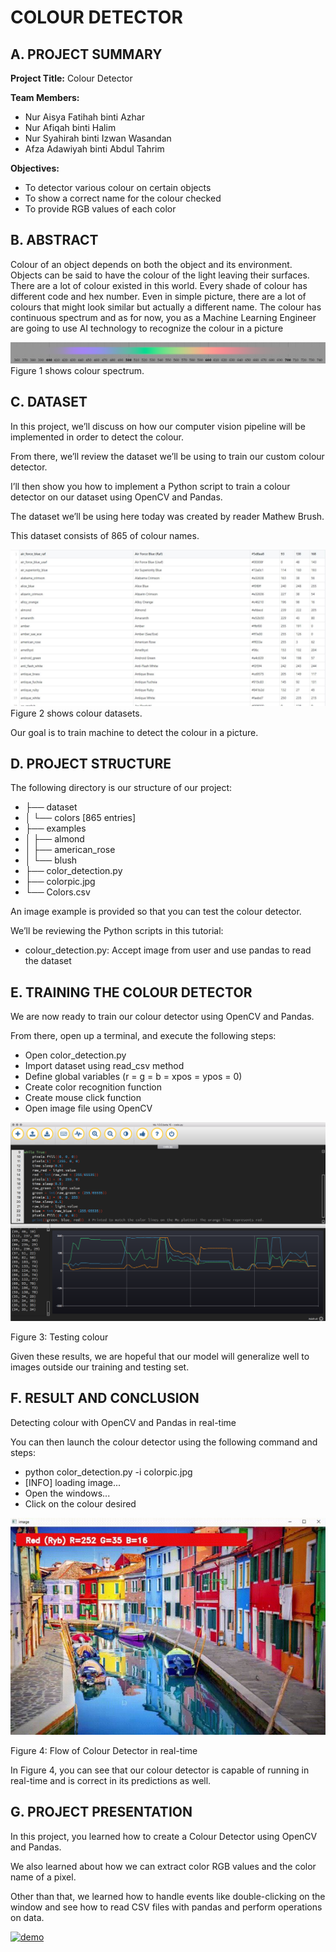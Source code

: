 # COLOUR DETECTOR 

## A. PROJECT SUMMARY

**Project Title:** Colour Detector

**Team Members:** 
- Nur Aisya Fatihah binti Azhar
- Nur Afiqah binti Halim
- Nur Syahirah binti Izwan Wasandan
- Afza Adawiyah binti Abdul Tahrim


**Objectives:**
- To detector various colour on certain objects
- To show a correct name for the colour checked
- To provide RGB values of each color


##  B. ABSTRACT 

  Colour of an object depends on both the object and its environment. Objects can be said to have the colour of the light leaving their surfaces. There are a lot of colour existed in this world. Every shade of colour has different code and hex number. Even in simple picture, there are a lot of colours that might look similar but actually a different name. 
  The colour has continuous spectrum and as for now, you as a Machine Learning Engineer are going to use AI technology to recognize the colour in a picture


![Coding](https://github.com/aisyafatihah/AI-Project/blob/main/AI/figure1.png)
Figure 1 shows colour spectrum.


## C.  DATASET

In this project, we’ll discuss on how our computer vision pipeline will be implemented in order to detect the colour.

From there, we’ll review the dataset we’ll be using to train our custom colour detector.

I’ll then show you how to implement a Python script to train a colour detector on our dataset using OpenCV and Pandas.

The dataset we’ll be using here today was created by reader Mathew Brush.

This dataset consists of 865 of colour names.

![Coding](https://github.com/aisyafatihah/AI-Project/blob/main/AI/dataset.JPG)
Figure 2 shows colour datasets.

Our goal is to train machine to detect the colour in a picture.


## D.   PROJECT STRUCTURE

The following directory is our structure of our project:
- ├── dataset
- │   └── colors [865 entries]
- ├── examples
- │   ├── almond
- │   ├── american_rose
- │   └── blush
- ├── color_detection.py
- ├── colorpic.jpg
- └── Colors.csv

An image example is provided so that you can test the colour detector.

We’ll be reviewing the Python scripts in this tutorial:

- colour_detection.py: Accept image from user and use pandas to read the dataset



## E.  TRAINING THE COLOUR DETECTOR

We are now ready to train our colour detector using OpenCV and Pandas.

From there, open up a terminal, and execute the following steps:

- Open color_detection.py
- Import dataset using read_csv method
- Define global variables (r = g = b = xpos = ypos = 0)
- Create color recognition function
- Create mouse click function
- Open image file using OpenCV


![Figure 4](https://github.com/aisyafatihah/AI-Project/blob/main/AI/PLotterColour.png)

Figure 3: Testing colour 

Given these results, we are hopeful that our model will generalize well to images outside our training and testing set.


## F.  RESULT AND CONCLUSION

Detecting colour with OpenCV and Pandas in real-time

You can then launch the colour detector using the following command and steps:
- python color_detection.py -i colorpic.jpg
- [INFO] loading image...
- Open the windows...
- Click on the colour desired

![Figure5](https://github.com/aisyafatihah/AI-Project/blob/main/AI/colour_detect.JPG)

Figure 4: Flow of Colour Detector in real-time 

In Figure 4, you can see that our colour detector is capable of running in real-time and is correct in its predictions as well.



## G.   PROJECT PRESENTATION 

In this project, you learned how to create a Colour Detector using OpenCV and Pandas.

We also  learned about how we can extract color RGB values and the color name of a pixel. 

Other than that, we learned how to handle events like double-clicking on the window and see how to read CSV files with pandas and perform operations on data.


[![demo](https://img.youtube.com/vi/JxmmOktlN6U/0.jpg)](https://www.youtube.com/watch?v=JxmmOktlN6U "demo")

